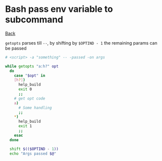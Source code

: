 # Bash pass env variable to subcommand

[Back](./bash.md)

`getopts` parses till `--`, by shifting by `$OPTIND - 1` the remaining params can be passed

```bash
# <script> -a "something" -- -passed -on args

while getopts "a:h?" opt
  do
    case "$opt" in
    [h?])
      help_build
      exit 0
      ;;
    # get opt code
    a)
      # Some handling
      ;;
    *)
      help_build
      exit 1
      ;;
    esac
  done

  shift $(($OPTIND - 1))
  echo "Args passed $@"
```
